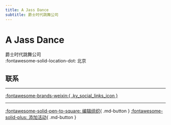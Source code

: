 ```yaml
---
title: A Jass Dance
subtitle: 爵士时代跳舞公司
---
```


# A Jass Dance

爵士时代跳舞公司  
:fontawesome-solid-location-dot: 北京  


## 联系


---

 [:fontawesome-brands-weixin:{ .ky_social_links_icon }](# "AJassDance")

---

[:fontawesome-solid-pen-to-square: 编辑组织](https://github.com/swingdance/orgs/issues/new?assignees=&labels=update+org&projects=&template=03-update_entity.yml&title=Update%20Org%3A%20zh_CN%20%E2%80%A2%20A%20Jass%20Dance&region=zh_CN&id=a-jass-dance&name=A%20Jass%20Dance){ .md-button } [:fontawesome-solid-plus: 添加活动](https://github.com/swingdance/events/issues/new?assignees=&labels=add+event&projects=&template=02-add_entity.yml&title=Add%20Event%3A%20zh_CN%20%E2%80%A2%20%3CName%3E&region=zh_CN&province=Beijing&city=Beijing&org_id=a-jass-dance){ .md-button }
